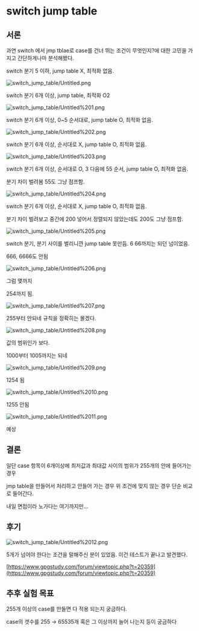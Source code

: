 # switch jump table

## 서론

과연 switch 에서 jmp tblae로 case를 건너 뛰는 조건이 무엇인지?에 대한 고민을 가지고 간단하게나마 분석해봤다.

switch 분기 5 이하, jump table X, 최적화 없음.

![switch_jump_table/Untitled.png](switch_jump_table/Untitled.png)

switch 분기 6개 이상, jump table, 최적화 O2

![switch_jump_table/Untitled%201.png](switch_jump_table/Untitled%201.png)

switch 분기 6개 이상,  0~5 순서대로, jump table O, 최적화 없음.

![switch_jump_table/Untitled%202.png](switch_jump_table/Untitled%202.png)

switch 분기 6개 이상, 순서대로 X,  jump table O, 최적화 없음.

![switch_jump_table/Untitled%203.png](switch_jump_table/Untitled%203.png)

switch 분기 6개 이상, 순서대로 O, 3 다음에 55 순서,  jump table O, 최적화 없음.

분기 차이 벌려봄 55도 그냥 점프함.

![switch_jump_table/Untitled%204.png](switch_jump_table/Untitled%204.png)

switch 분기 6개 이상, 순서대로 X,  jump table O, 최적화 없음.

분기 차이 벌려보고 중간에 200 넣어서 정렬되지 않았는데도 200도 그냥 점프함.

![switch_jump_table/Untitled%205.png](switch_jump_table/Untitled%205.png)

 switch 분기, 분기 사이를 벌리니깐 jump table 못만듬. 6 66까지는 되던 넘이었음.

666, 6666도 안됨

![switch_jump_table/Untitled%206.png](switch_jump_table/Untitled%206.png)

그럼 몇까지 

254까지 됨.

![switch_jump_table/Untitled%207.png](switch_jump_table/Untitled%207.png)

255부터 안되네 규칙을 정확히는 몰겠다.

![switch_jump_table/Untitled%208.png](switch_jump_table/Untitled%208.png)

값의 범위인가 보다.

1000부터 1005까지는 되네 

![switch_jump_table/Untitled%209.png](switch_jump_table/Untitled%209.png)

1254 됨

![switch_jump_table/Untitled%2010.png](switch_jump_table/Untitled%2010.png)

1255 안됨

![switch_jump_table/Untitled%2011.png](switch_jump_table/Untitled%2011.png)

예상

## 결론

일단 case 항목이 6개이상에 최저값과 최대값 사이의 범위가 255개의 안에 들어가는 경우 

jmp table을 만들어서 처리하고 안들어 가는 경우
위 조건에 맞지 않는 경우 단순 비교로 들어간다.

내일 면접이라 노가다는 여기까지만... 

## 후기

![switch_jump_table/Untitled%2012.png](switch_jump_table/Untitled%2012.png)

5개가 넘어야 한다는 조건을 말해주신 분이 있었음.
이건 테스트가 끝나고 발견했다.

[https://www.gpgstudy.com/forum/viewtopic.php?t=20359](https://www.gpgstudy.com/forum/viewtopic.php?t=20359)

## 추후 실험 목표

255개 이상의 case를 만들면 다 적용 되는지 궁금하다.

case의 갯수를 255 → 65535개 혹은 그 이상까지 늘어 나는지 등이 궁금하다
